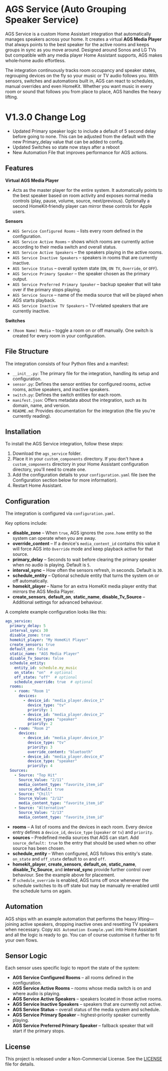 


# AGS Service (Auto Grouping Speaker Service)

AGS Service is a custom Home Assistant integration that automatically manages speakers across your home.  It creates a virtual **AGS Media Player** that always points to the best speaker for the active rooms and keeps groups in sync as you move around.  Designed around Sonos and LG TVs but compatible with any media player Home Assistant supports, AGS makes whole‑home audio effortless.

The integration continuously tracks room occupancy and speaker states, regrouping devices on the fly so your music or TV audio follows you.  With sensors, switches and automations built in, AGS can react to schedules, manual overrides and even HomeKit.  Whether you want music in every room or sound that follows you from place to place, AGS handles the heavy lifting.


# V1.3.0 Change Log

- Updated Primary speaker logic to include a default of 5 second delay before going to none. This can be adjusted from the default with the new Primary_delay value that can be added to config.
- Updated Switches so state now stays after a reboot 
- New Automation File that improves performance for AGS actions.

## Features

**Virtual AGS Media Player**

* Acts as the master player for the entire system. It automatically points to the best speaker based on room activity and exposes normal media controls (play, pause, volume, source, next/previous). Optionally a second HomeKit‑friendly player can mirror these controls for Apple users.

**Sensors**

* `AGS Service Configured Rooms` – lists every room defined in the configuration.
* `AGS Service Active Rooms` – shows which rooms are currently active according to their media switch and overall status.
* `AGS Service Active Speakers` – the speakers playing in the active rooms.
* `AGS Service Inactive Speakers` – speakers in rooms that are currently inactive.
* `AGS Service Status` – overall system state (`ON`, `ON TV`, `Override`, or `OFF`).
* `AGS Service Primary Speaker` – the speaker chosen as the primary output.
* `AGS Service Preferred Primary Speaker` – backup speaker that will take over if the primary stops playing.
* `AGS Service Source` – name of the media source that will be played when AGS starts playback.
* `AGS Service Inactive TV Speakers` – TV‑related speakers that are currently inactive.

**Switches**

* `(Room Name) Media` – toggle a room on or off manually. One switch is created for every room in your configuration.

## File Structure

The integration consists of four Python files and a manifest:

- `__init__.py`: The primary file for the integration, handling its setup and configuration.
- `sensor.py`: Defines the sensor entities for configured rooms, active rooms, active speakers, and inactive speakers.
- `switch.py`: Defines the switch entities for each room.
- `manifest.json`: Offers metadata about the integration, such as its domain, name, and version.
- `README.md`: Provides documentation for the integration (the file you're currently reading).

## Installation

To install the AGS Service integration, follow these steps:

1. Download the `ags_service` folder.
2. Place it in your `custom_components` directory. If you don't have a `custom_components` directory in your Home Assistant configuration directory, you'll need to create one.
3. Add the configuration details to your `configuration.yaml` file (see the Configuration section below for more information).
4. Restart Home Assistant.

## Configuration

The integration is configured via `configuration.yaml`.

Key options include:

* **disable_zone** – When `true`, AGS ignores the `zone.home` entity so the system can operate when you are away.
* **override_content** – If a device's `media_content_id` contains this value it will force AGS into `Override` mode and keep playback active for that source.
* **primary_delay** – Seconds to wait before clearing the primary speaker when no audio is playing. Default is `5`.
* **interval_sync** – How often the sensors refresh, in seconds. Default is `30`.
* **schedule_entity** – Optional schedule entity that turns the system on or off automatically.
* **homekit_player** – Name for an extra HomeKit media player entity that mirrors the AGS Media Player.
* **create_sensors**, **default_on**, **static_name**, **disable_Tv_Source** – Additional settings for advanced behaviour.

A complete example configuration looks like this:

```yaml
ags_service:
  primary_delay: 5
  interval_sync: 30
  disable_zone: true
  homekit_player: "My HomeKit Player"
  create_sensors: true
  default_on: false
  static_name: "AGS Media Player"
  disable_Tv_Source: false
  schedule_entity:
    entity_id: schedule.my_music
    on_state: "on"  # optional
    off_state: "off"  # optional
    schedule_override: true  # optional
  rooms:
    - room: "Room 1"
      devices:
        - device_id: "media_player.device_1"
          device_type: "tv"
          priority: 1
        - device_id: "media_player.device_2"
          device_type: "speaker"
          priority: 2
    - room: "Room 2"
      devices:
        - device_id: "media_player.device_3"
          device_type: "tv"
          priority: 3
          override_content: "bluetooth"
        - device_id: "media_player.device_4"
          device_type: "speaker"
          priority: 4
  Sources:
    - Source: "Top Hit"
      Source_Value: "2/11"
      media_content_type: "favorite_item_id"
      source_default: true
    - Source: "Chill"
      Source_Value: "2/12"
      media_content_type: "favorite_item_id"
    - Source: "Alternative"
      Source_Value: "2/13"
      media_content_type: "favorite_item_id"

```

* **rooms** – A list of rooms and the devices in each room. Every device entry defines a `device_id`, `device_type` (`speaker` or `tv`) and `priority`.
* **sources** – Predefined media sources that AGS can start. Add `source_default: true` to the entry that should be used when no other source has been chosen.
* **schedule_entity** – When configured, AGS follows this entity's state. `on_state` and `off_state` default to `on` and `off`.
* **homekit_player**, **create_sensors**, **default_on**, **static_name**, **disable_Tv_Source**, and **interval_sync** provide further control over behaviour. See the example above for placement.
* If `schedule_override` is enabled, AGS turns off once whenever the schedule switches to its off state but may be manually re-enabled until the schedule turns on again.


## Automation

AGS ships with an example automation that performs the heavy lifting—joining active speakers, dropping inactive ones and resetting TV speakers when necessary.  Copy `AGS Automation Example.yaml` into Home Assistant and all the logic is ready to go.  You can of course customise it further to fit your own flows.

## Sensor Logic

Each sensor uses specific logic to report the state of the system:

* **AGS Service Configured Rooms** – all rooms defined in the configuration.
* **AGS Service Active Rooms** – rooms whose media switch is on and where audio is playing.
* **AGS Service Active Speakers** – speakers located in those active rooms.
* **AGS Service Inactive Speakers** – speakers that are currently not active.
* **AGS Service Status** – overall status of the media system and schedule.
* **AGS Service Primary Speaker** – highest‑priority speaker currently playing.
* **AGS Service Preferred Primary Speaker** – fallback speaker that will start if the primary stops.

## License

This project is released under a Non-Commercial License. See the [LICENSE](LICENSE) file for details.
